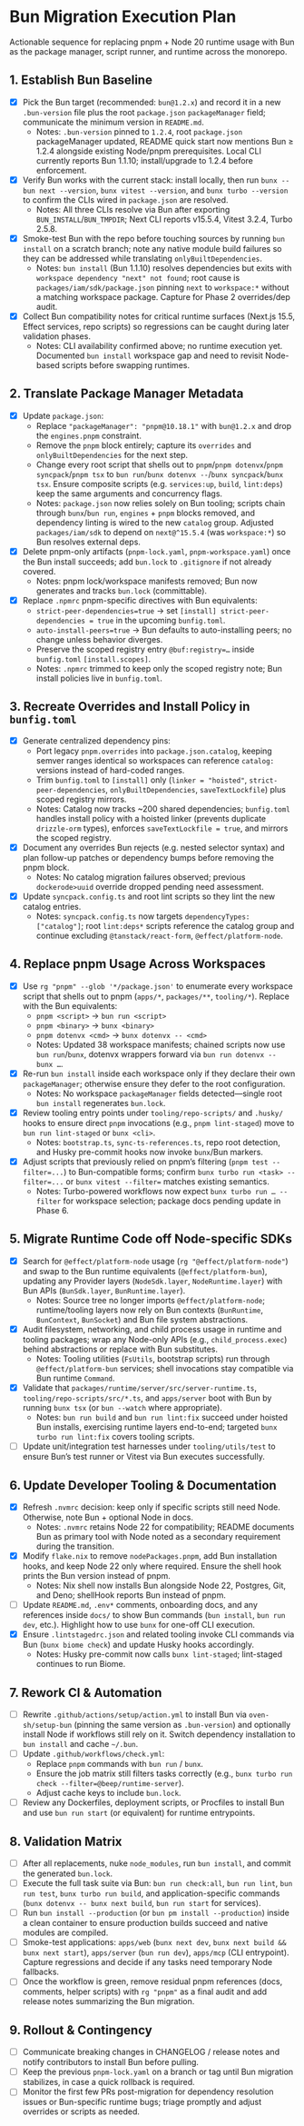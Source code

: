 # Bun Migration Execution Plan

Actionable sequence for replacing pnpm + Node 20 runtime usage with Bun as the package manager, script runner, and runtime across the monorepo.

## 1. Establish Bun Baseline
- [x] Pick the Bun target (recommended: `bun@1.2.x`) and record it in a new `.bun-version` file plus the root `package.json` `packageManager` field; communicate the minimum version in `README.md`.
  - Notes: `.bun-version` pinned to `1.2.4`, root `package.json` packageManager updated, README quick start now mentions Bun ≥ 1.2.4 alongside existing Node/pnpm prerequisites. Local CLI currently reports Bun 1.1.10; install/upgrade to 1.2.4 before enforcement.
- [x] Verify Bun works with the current stack: install locally, then run `bunx --bun next --version`, `bunx vitest --version`, and `bunx turbo --version` to confirm the CLIs wired in `package.json` are resolved.
  - Notes: All three CLIs resolve via Bun after exporting `BUN_INSTALL`/`BUN_TMPDIR`; Next CLI reports v15.5.4, Vitest 3.2.4, Turbo 2.5.8.
- [x] Smoke-test Bun with the repo before touching sources by running `bun install` on a scratch branch; note any native module build failures so they can be addressed while translating `onlyBuiltDependencies`.
  - Notes: `bun install` (Bun 1.1.10) resolves dependencies but exits with `workspace dependency "next" not found`; root cause is `packages/iam/sdk/package.json` pinning `next` to `workspace:*` without a matching workspace package. Capture for Phase 2 overrides/dep audit.
- [x] Collect Bun compatibility notes for critical runtime surfaces (Next.js 15.5, Effect services, repo scripts) so regressions can be caught during later validation phases.
  - Notes: CLI availability confirmed above; no runtime execution yet. Documented `bun install` workspace gap and need to revisit Node-based scripts before swapping runtimes.

## 2. Translate Package Manager Metadata
- [x] Update `package.json`:
  - Replace `"packageManager": "pnpm@10.18.1"` with `bun@1.2.x` and drop the `engines.pnpm` constraint.
  - Remove the `pnpm` block entirely; capture its `overrides` and `onlyBuiltDependencies` for the next step.
  - Change every root script that shells out to `pnpm`/`pnpm dotenvx`/`pnpm syncpack`/`pnpm tsx` to `bun run`/`bunx dotenvx --`/`bunx syncpack`/`bunx tsx`. Ensure composite scripts (e.g. `services:up`, `build`, `lint:deps`) keep the same arguments and concurrency flags.
  - Notes: `package.json` now relies solely on Bun tooling; scripts chain through `bunx`/`bun run`, `engines` + `pnpm` blocks removed, and dependency linting is wired to the new `catalog` group. Adjusted `packages/iam/sdk` to depend on `next@^15.5.4` (was `workspace:*`) so Bun resolves external deps.
- [x] Delete pnpm-only artifacts (`pnpm-lock.yaml`, `pnpm-workspace.yaml`) once the Bun install succeeds; add `bun.lock` to `.gitignore` if not already covered.
  - Notes: pnpm lock/workspace manifests removed; Bun now generates and tracks `bun.lock` (committable).
- [x] Replace `.npmrc` pnpm-specific directives with Bun equivalents:
  - `strict-peer-dependencies=true` → set `[install] strict-peer-dependencies = true` in the upcoming `bunfig.toml`.
  - `auto-install-peers=true` → Bun defaults to auto-installing peers; no change unless behavior diverges.
  - Preserve the scoped registry entry `@buf:registry=…` inside `bunfig.toml` `[install.scopes]`.
  - Notes: `.npmrc` trimmed to keep only the scoped registry note; Bun install policies live in `bunfig.toml`.

## 3. Recreate Overrides and Install Policy in `bunfig.toml`
- [x] Generate centralized dependency pins:
  - Port legacy `pnpm.overrides` into `package.json.catalog`, keeping semver ranges identical so workspaces can reference `catalog:` versions instead of hard-coded ranges.
  - Trim `bunfig.toml` to `[install]` only (`linker = "hoisted"`, `strict-peer-dependencies`, `onlyBuiltDependencies`, `saveTextLockfile`) plus scoped registry mirrors.
  - Notes: Catalog now tracks ~200 shared dependencies; `bunfig.toml` handles install policy with a hoisted linker (prevents duplicate `drizzle-orm` types), enforces `saveTextLockfile = true`, and mirrors the scoped registry.
- [x] Document any overrides Bun rejects (e.g. nested selector syntax) and plan follow-up patches or dependency bumps before removing the pnpm block.
  - Notes: No catalog migration failures observed; previous `dockerode>uuid` override dropped pending need assessment.
- [x] Update `syncpack.config.ts` and root lint scripts so they lint the new catalog entries.
  - Notes: `syncpack.config.ts` now targets `dependencyTypes: ["catalog"]`; root `lint:deps*` scripts reference the catalog group and continue excluding `@tanstack/react-form`, `@effect/platform-node`.

## 4. Replace pnpm Usage Across Workspaces
- [x] Use `rg "pnpm" --glob '*/package.json'` to enumerate every workspace script that shells out to pnpm (`apps/*`, `packages/**`, `tooling/*`). Replace with the Bun equivalents:
  - `pnpm <script>` → `bun run <script>`
  - `pnpm <binary>` → `bunx <binary>`
  - `pnpm dotenvx <cmd>` → `bunx dotenvx -- <cmd>`
  - Notes: Updated 38 workspace manifests; chained scripts now use `bun run`/`bunx`, dotenvx wrappers forward via `bun run dotenvx -- bunx …`.
- [x] Re-run `bun install` inside each workspace only if they declare their own `packageManager`; otherwise ensure they defer to the root configuration.
  - Notes: No workspace `packageManager` fields detected—single root `bun install` regenerates `bun.lock`.
- [x] Review tooling entry points under `tooling/repo-scripts/` and `.husky/` hooks to ensure direct `pnpm` invocations (e.g., `pnpm lint-staged`) move to `bun run lint-staged` or `bunx <cli>`.
  - Notes: `bootstrap.ts`, `sync-ts-references.ts`, repo root detection, and Husky pre-commit hooks now invoke `bunx`/Bun markers.
- [x] Adjust scripts that previously relied on pnpm’s filtering (`pnpm test --filter=...`) to Bun-compatible forms; confirm `bunx turbo run <task> --filter=...` or `bunx vitest --filter=` matches existing semantics.
  - Notes: Turbo-powered workflows now expect `bunx turbo run … --filter` for workspace selection; package docs pending update in Phase 6.

## 5. Migrate Runtime Code off Node-specific SDKs
- [x] Search for `@effect/platform-node` usage (`rg "@effect/platform-node"`) and swap to the Bun runtime equivalents (`@effect/platform-bun`), updating any Provider layers (`NodeSdk.layer`, `NodeRuntime.layer`) with Bun APIs (`BunSdk.layer`, `BunRuntime.layer`).
  - Notes: Source tree no longer imports `@effect/platform-node`; runtime/tooling layers now rely on Bun contexts (`BunRuntime`, `BunContext`, `BunSocket`) and Bun file system abstractions.
- [x] Audit filesystem, networking, and child process usage in runtime and tooling packages; wrap any Node-only APIs (e.g., `child_process.exec`) behind abstractions or replace with Bun substitutes.
  - Notes: Tooling utilities (`FsUtils`, bootstrap scripts) run through `@effect/platform-bun` services; shell invocations stay compatible via Bun runtime `Command`.
- [x] Validate that `packages/runtime/server/src/server-runtime.ts`, `tooling/repo-scripts/src/*.ts`, and `apps/server` boot with Bun by running `bunx tsx` (or `bun --watch` where appropriate).
  - Notes: `bun run build` and `bun run lint:fix` succeed under hoisted Bun installs, exercising runtime layers end-to-end; targeted `bunx turbo run lint:fix` covers tooling scripts.
- [ ] Update unit/integration test harnesses under `tooling/utils/test` to ensure Bun’s test runner or Vitest via Bun executes successfully.

## 6. Update Developer Tooling & Documentation
- [x] Refresh `.nvmrc` decision: keep only if specific scripts still need Node. Otherwise, note Bun + optional Node in docs.
  - Notes: `.nvmrc` retains Node 22 for compatibility; README documents Bun as primary tool with Node noted as a secondary requirement during the transition.
- [x] Modify `flake.nix` to remove `nodePackages.pnpm`, add Bun installation hooks, and keep Node 22 only where required. Ensure the shell hook prints the Bun version instead of pnpm.
  - Notes: Nix shell now installs Bun alongside Node 22, Postgres, Git, and Deno; shellHook reports Bun instead of pnpm.
- [ ] Update `README.md`, `.env*` comments, onboarding docs, and any references inside `docs/` to show Bun commands (`bun install`, `bun run dev`, etc.). Highlight how to use `bunx` for one-off CLI execution.
- [x] Ensure `.lintstagedrc.json` and related tooling invoke CLI commands via Bun (`bunx biome check`) and update Husky hooks accordingly.
  - Notes: Husky pre-commit now calls `bunx lint-staged`; lint-staged continues to run Biome.

## 7. Rework CI & Automation
- [ ] Rewrite `.github/actions/setup/action.yml` to install Bun via `oven-sh/setup-bun` (pinning the same version as `.bun-version`) and optionally install Node if workflows still rely on it. Switch dependency installation to `bun install` and cache `~/.bun`.
- [ ] Update `.github/workflows/check.yml`:
  - Replace `pnpm` commands with `bun run` / `bunx`.
  - Ensure the job matrix still filters tasks correctly (e.g., `bunx turbo run check --filter=@beep/runtime-server`).
  - Adjust cache keys to include `bun.lock`.
- [ ] Review any Dockerfiles, deployment scripts, or Procfiles to install Bun and use `bun run start` (or equivalent) for runtime entrypoints.

## 8. Validation Matrix
- [ ] After all replacements, nuke `node_modules`, run `bun install`, and commit the generated `bun.lock`.
- [ ] Execute the full task suite via Bun: `bun run check:all`, `bun run lint`, `bun run test`, `bunx turbo run build`, and application-specific commands (`bunx dotenvx -- bunx next build`, `bun run start` for services).
- [ ] Run `bun install --production` (or `bun pm install --production`) inside a clean container to ensure production builds succeed and native modules are compiled.
- [ ] Smoke-test applications: `apps/web` (`bunx next dev`, `bunx next build && bunx next start`), `apps/server` (`bun run dev`), `apps/mcp` (CLI entrypoint). Capture regressions and decide if any tasks need temporary Node fallbacks.
- [ ] Once the workflow is green, remove residual pnpm references (docs, comments, helper scripts) with `rg "pnpm"` as a final audit and add release notes summarizing the Bun migration.

## 9. Rollout & Contingency
- [ ] Communicate breaking changes in CHANGELOG / release notes and notify contributors to install Bun before pulling.
- [ ] Keep the previous `pnpm-lock.yaml` on a branch or tag until Bun migration stabilizes, in case a quick rollback is required.
- [ ] Monitor the first few PRs post-migration for dependency resolution issues or Bun-specific runtime bugs; triage promptly and adjust overrides or scripts as needed.
